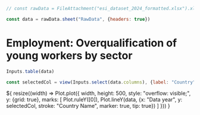 ```js
// const rawData = FileAttachment("esi_dataset_2024_formatted.xlsx").xlsx()
```
```js
const data = rawData.sheet("RawData", {headers: true})
```

# Employment: Overqualification of young workers by sector

```js
Inputs.table(data)
```
```js
const selectedCol = view(Inputs.select(data.columns), {label: "Country"});
```

<div class="grid grid-cols-1">
  <div class="card">
    ${
    resize((width) => Plot.plot({
    width,
    height: 500,
    style: "overflow: visible;",
    y: {grid: true},
    marks: [
      Plot.ruleY([0]),
      Plot.lineY(data, {x: "Data year", y: selectedCol, stroke: "Country Name", marker: true, tip: true})
    ]
    }))
    }
  </div>
</div>